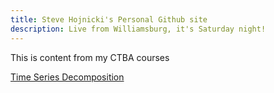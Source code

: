 ```yaml
---
title: Steve Hojnicki's Personal Github site
description: Live from Williamsburg, it's Saturday night!
---
```


This is content from my CTBA courses

[Time Series Decomposition](/timeseries/index.md)
